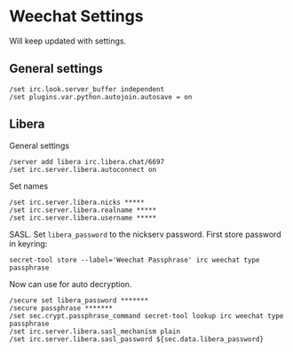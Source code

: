 # Weechat Settings

Will keep updated with settings.

## General settings

```
/set irc.look.server_buffer independent
/set plugins.var.python.autojoin.autosave = on
```

## Libera

General settings

```
/server add libera irc.libera.chat/6697
/set irc.server.libera.autoconnect on
```

Set names

```
/set irc.server.libera.nicks *****
/set irc.server.libera.realname *****
/set irc.server.libera.username *****
```

SASL. Set `libera_password` to the nickserv password. First store password in keyring:

```
secret-tool store --label='Weechat Passphrase' irc weechat type passphrase
```

Now can use for auto decryption.

```
/secure set libera_password *******
/secure passphrase *******
/set sec.crypt.passphrase_command secret-tool lookup irc weechat type passphrase
/set irc.server.libera.sasl_mechanism plain
/set irc.server.libera.sasl_password ${sec.data.libera_password}
```
